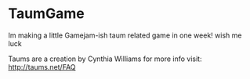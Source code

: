 # TaumGame
Im making a little Gamejam-ish taum related game in one week! wish me luck


Taums are a creation by Cynthia Williams
for more info visit: http://taums.net/FAQ